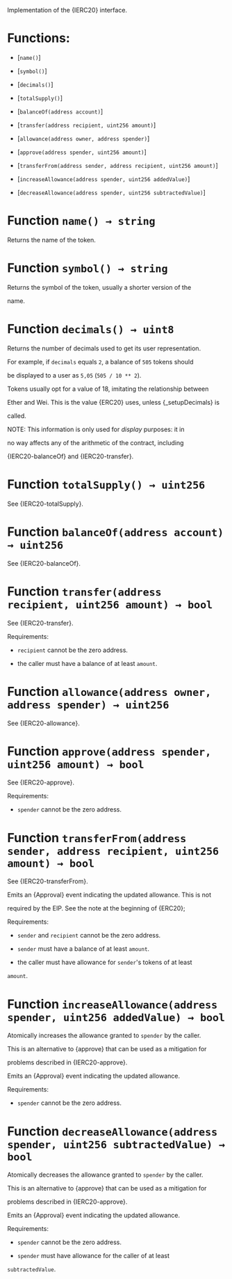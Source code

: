 Implementation of the {IERC20} interface.

# Functions:

- [`name()`]

- [`symbol()`]

- [`decimals()`]

- [`totalSupply()`]

- [`balanceOf(address account)`]

- [`transfer(address recipient, uint256 amount)`]

- [`allowance(address owner, address spender)`]

- [`approve(address spender, uint256 amount)`]

- [`transferFrom(address sender, address recipient, uint256 amount)`]

- [`increaseAllowance(address spender, uint256 addedValue)`]

- [`decreaseAllowance(address spender, uint256 subtractedValue)`]

# Function `name() → string`

Returns the name of the token.

# Function `symbol() → string`

Returns the symbol of the token, usually a shorter version of the

name.

# Function `decimals() → uint8`

Returns the number of decimals used to get its user representation.

For example, if `decimals` equals `2`, a balance of `505` tokens should

be displayed to a user as `5,05` (`505 / 10 ** 2`).

Tokens usually opt for a value of 18, imitating the relationship between

Ether and Wei. This is the value {ERC20} uses, unless {_setupDecimals} is

called.

NOTE: This information is only used for _display_ purposes: it in

no way affects any of the arithmetic of the contract, including

{IERC20-balanceOf} and {IERC20-transfer}.

# Function `totalSupply() → uint256`

See {IERC20-totalSupply}.

# Function `balanceOf(address account) → uint256`

See {IERC20-balanceOf}.

# Function `transfer(address recipient, uint256 amount) → bool`

See {IERC20-transfer}.

Requirements:

- `recipient` cannot be the zero address.

- the caller must have a balance of at least `amount`.

# Function `allowance(address owner, address spender) → uint256`

See {IERC20-allowance}.

# Function `approve(address spender, uint256 amount) → bool`

See {IERC20-approve}.

Requirements:

- `spender` cannot be the zero address.

# Function `transferFrom(address sender, address recipient, uint256 amount) → bool`

See {IERC20-transferFrom}.

Emits an {Approval} event indicating the updated allowance. This is not

required by the EIP. See the note at the beginning of {ERC20};

Requirements:

- `sender` and `recipient` cannot be the zero address.

- `sender` must have a balance of at least `amount`.

- the caller must have allowance for ``sender``'s tokens of at least

`amount`.

# Function `increaseAllowance(address spender, uint256 addedValue) → bool`

Atomically increases the allowance granted to `spender` by the caller.

This is an alternative to {approve} that can be used as a mitigation for

problems described in {IERC20-approve}.

Emits an {Approval} event indicating the updated allowance.

Requirements:

- `spender` cannot be the zero address.

# Function `decreaseAllowance(address spender, uint256 subtractedValue) → bool`

Atomically decreases the allowance granted to `spender` by the caller.

This is an alternative to {approve} that can be used as a mitigation for

problems described in {IERC20-approve}.

Emits an {Approval} event indicating the updated allowance.

Requirements:

- `spender` cannot be the zero address.

- `spender` must have allowance for the caller of at least

`subtractedValue`.
